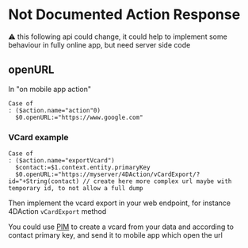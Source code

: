 # Not Documented Action Response

⚠️ this following api could change, it could help to implement some behaviour in fully online app, but need server side code


## openURL

In "on mobile app action"

```4d
Case of
: ($action.name="action"0)
  $0.openURL:="https://www.google.com"

```

### VCard example

```4d
Case of
: ($action.name="exportVcard")
  $contact:=$1.context.entity.primaryKey
  $0.openURL:="https://myserver/4DAction/vCardExport/?id="+String(contact) // create here more complex url maybe with temporary id, to not allow a full dump

```

Then implement the vcard export in your web endpoint, for instance 4DAction `vCardExport` method

You could use [PIM](https://github.com/mesopelagique/PIM) to create a vcard from your data and according to contact primary key, and send it to mobile app which open the url
